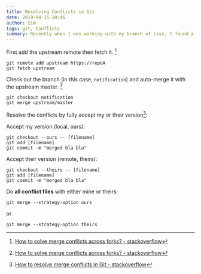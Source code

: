 ```yaml
---
title: Resolving Conflicts in Git
date: 2019-04-15 20:46
author: Sim
tags: git, Conflicts
summary: Recently when I was working with my branch of isso, I found a conflict on a file. Easy to resolve but kinda important for my future work with git.  
---
```


First add the upstream remote then fetch it. [^1]  

	git remote add upstream https://repoA
	git fetch upstream

Check out the branch (in this case, `notification`) and auto-merge it with the upstream master. [^1]

	git checkout notification
	git merge upstream/master

[^1]: [How to solve merge conflicts across forks? - stackoverflow](https://stackoverflow.com/a/38955036/9850945)

Resolve the conflicts by fully accept my or their version[^2]:  

Accept my version (local, ours):  

	git checkout --ours -- [filename]
	git add [filename]
	git commit -m "merged bla bla"

Accept their version (remote, theirs):  

	git checkout --theirs -- [filename]
	git add [filename]
	git commit -m "merged bla bla"

Do __all conflict files__ with either mine or theirs:  

	git merge --strategy-option ours

or  

	git merge --strategy-option theirs

[^2]: [How to resolve merge conflicts in Git - stackoverflow](https://stackoverflow.com/a/39771096/9850945)
